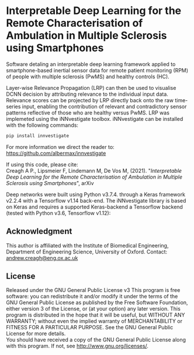 # Interpretable Deep Learning for the Remote Characterisation of Ambulation in Multiple Sclerosis using Smartphones
Software detaling an interpretable deep learning framework applied to smartphone-based inertial sensor data for remote patient monitoring (RPM) of people with multiple sclerosis (PwMS) and healthy controls (HC). <br />

Layer-wise Relevance Propagation (LRP) can then be used to visualise DCNN decision by attributing relevance to the individual input data. Relevance scores can be projected by LRP directly back onto the raw time-series input, enabling the contribution of relevant and contradictory sensor patterns reflective of those who are healthy versus PwMS. LRP was implemeted using the iNNvestigate toolbox. iNNvestigate can be installed with the following commands: 
```bash
pip install innvestigate
```
For more information we direct the reader to: https://github.com/albermax/innvestigate 

If using this code, please cite: <br />
Creagh A P., Lipsmeier F, Lindemann M, De Vos M, (2021). "<em>Interpretable Deep Learning for the Remote Characterisation of Ambulation in Multiple Sclerosis using Smartphones</em>", arXiv
 
Deep networks were built using Python v3.7.4. through a Keras framework v2.2.4 with a Tensorflow v1.14 back-end. The iNNvestigate library is based on Keras and  requires a supported Keras-backend a Tensorflow backend (tested with Python v3.6, Tensorflow v1.12):

## Acknowledgment 
This author is affiliated with the Institute of Biomedical Engineering, Department of Engineering Science, University of Oxford. Contact: andrew.creagh@eng.ox.ac.uk 

## License 
Released under the GNU General Public License v3
This program is free software: you can redistribute it and/or modify it under the terms of the GNU General Public License as published by the Free Software Foundation, either version 3 of the License, or (at your option) any later version.
This program is distributed in the hope that it will be useful, but WITHOUT ANY WARRANTY; without even the implied warranty of MERCHANTABILITY or FITNESS FOR A PARTICULAR PURPOSE. See the GNU General Public License for more details. <br />
You should have received a copy of the GNU General Public License along with this program. If not, see http://www.gnu.org/licenses/.

